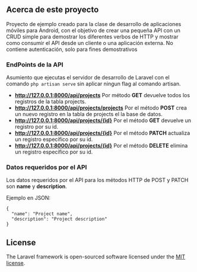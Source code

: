 ## Acerca de este proyecto

Proyecto de ejemplo creado para la clase de desarrollo de aplicaciones móviles para Android, con el objetivo de crear una pequeña API con un CRUD simple para demostrar los diferentes verbos de HTTP y mostrar como consumir el API desde un cliente o una aplicación externa. No contiene autenticación, solo para fines demostrativos

### EndPoints de la API

Asumiento que ejecutas el servidor de desarrollo de Laravel con el comando `php artisan serve` sin aplicar ningun flag al comando artisan.

- **http://127.0.0.1:8000/api/projects** Por método **GET** devuelve todos los registros de la tabla projects.
- **http://127.0.0.1:8000/api/projects/projects** Por el método **POST** crea un nuevo registro en la tabla de projects el la base de datos.
- **http://127.0.0.1:8000/api/projects/{id}** Por el método **GET** devuelve un registro por su id.
- **http://127.0.0.1:8000/api/projects/{id}** Por el método **PATCH** actualiza un registro específico por su id.
- **http://127.0.0.1:8000/api/projects/{id}** Por el método **DELETE** elimina un registro específico por su id.

### Datos requeridos por el API
Los datos requeridos por el API para los métodos HTTP de POST y PATCH son **name** y **description**.

Ejemplo en JSON:
```
{
  "name": "Project name",
  "description": "Project description"
}
```


## License

The Laravel framework is open-sourced software licensed under the [MIT license](https://opensource.org/licenses/MIT).
